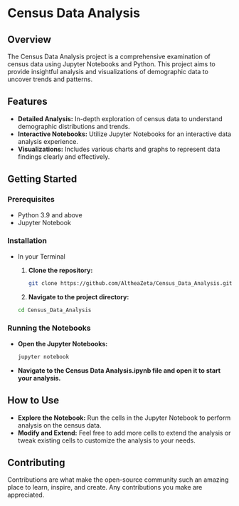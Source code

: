 # Census Data Analysis

## Overview
The Census Data Analysis project is a comprehensive examination of census data using Jupyter Notebooks and Python. This project aims to provide insightful analysis and visualizations of demographic data to uncover trends and patterns.

## Features
- **Detailed Analysis:** In-depth exploration of census data to understand demographic distributions and trends.
- **Interactive Notebooks:** Utilize Jupyter Notebooks for an interactive data analysis experience.
- **Visualizations:** Includes various charts and graphs to represent data findings clearly and effectively.

## Getting Started

### Prerequisites
- Python 3.9 and above
- Jupyter Notebook

### Installation
- In your Terminal
  
  1. **Clone the repository:**
     ```bash
     git clone https://github.com/AltheaZeta/Census_Data_Analysis.git
  2. **Navigate to the project directory:**
    ```bash
    cd Census_Data_Analysis

### Running the Notebooks
- **Open the Jupyter Notebooks:**
  ```bash
  jupyter notebook
  
- **Navigate to the Census Data Analysis.ipynb file and open it to start your analysis.**

## How to Use
- **Explore the Notebook:** Run the cells in the Jupyter Notebook to perform analysis on the census data.
- **Modify and Extend:** Feel free to add more cells to extend the analysis or tweak existing cells to customize the analysis to your needs.

## Contributing
Contributions are what make the open-source community such an amazing place to learn, inspire, and create. Any contributions you make are appreciated.


